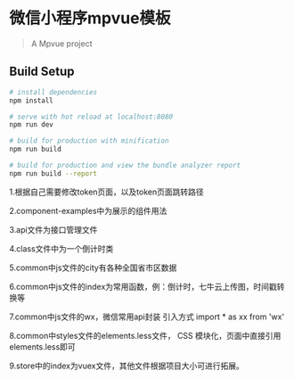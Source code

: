 # 微信小程序mpvue模板

> A Mpvue project

## Build Setup

``` bash
# install dependencies
npm install

# serve with hot reload at localhost:8080
npm run dev

# build for production with minification
npm run build

# build for production and view the bundle analyzer report
npm run build --report
```
1.根据自己需要修改token页面，以及token页面跳转路径

2.component-examples中为展示的组件用法

3.api文件为接口管理文件

4.class文件中为一个倒计时类

5.common中js文件的city有各种全国省市区数据

6.common中js文件的index为常用函数，例：倒计时，七牛云上传图，时间戳转换等

7.common中js文件的wx，微信常用api封装 引入方式 import * as xx from 'wx'

8.common中styles文件的elements.less文件， CSS 模块化，页面中直接引用elements.less即可

9.store中的index为vuex文件，其他文件根据项目大小可进行拓展。
